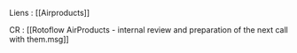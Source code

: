 Liens : [[Airproducts]]

CR : [[Rotoflow AirProducts - internal review and preparation of the next call with them.msg]]
